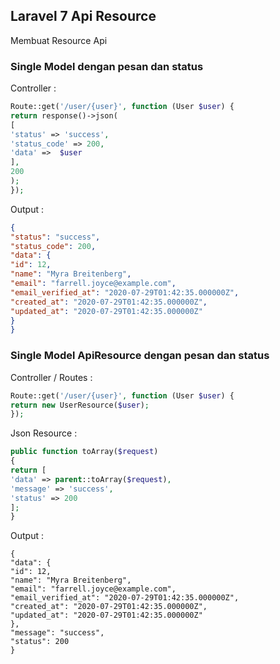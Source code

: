 ## Laravel 7 Api Resource

Membuat Resource Api

### Single Model dengan pesan dan status

Controller : 
```php
Route::get('/user/{user}', function (User $user) {
return response()->json(
[
'status' => 'success',
'status_code' => 200,
'data' =>  $user
],
200
);
});
```
Output : 
```json
{
"status": "success",
"status_code": 200,
"data": {
"id": 12,
"name": "Myra Breitenberg",
"email": "farrell.joyce@example.com",
"email_verified_at": "2020-07-29T01:42:35.000000Z",
"created_at": "2020-07-29T01:42:35.000000Z",
"updated_at": "2020-07-29T01:42:35.000000Z"
}
}
```


### Single Model ApiResource dengan pesan dan status

Controller / Routes : 
```php
Route::get('/user/{user}', function (User $user) {
return new UserResource($user);
});
```

Json Resource :
```php
public function toArray($request)
{
return [
'data' => parent::toArray($request),
'message' => 'success',
'status' => 200
];
}
```

Output :
```
{
"data": {
"id": 12,
"name": "Myra Breitenberg",
"email": "farrell.joyce@example.com",
"email_verified_at": "2020-07-29T01:42:35.000000Z",
"created_at": "2020-07-29T01:42:35.000000Z",
"updated_at": "2020-07-29T01:42:35.000000Z"
},
"message": "success",
"status": 200
}
``` 
